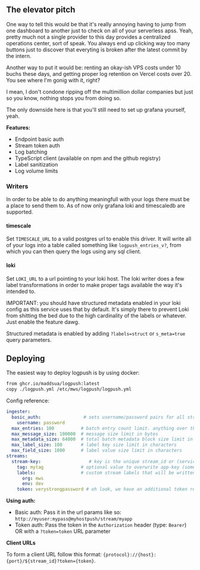 ## The elevator pitch

One way to tell this would be that it's really annoying having to jump from one dashboard to another just to check on all of your serverless apss. Yeah, pretty much not a single provider to this day provides a centralized operations center, sort of speak. You always end up clicking way too many buttons just to discover that everyting is broken after the latest commit by the intern.

Another way to put it would be: renting an okay-ish VPS costs under 10 buchs these days, and getting proper log retention on Vercel costs over 20. You see where I'm gonig with it, right?

I mean, I don't condone ripping off the multimillion dollar companies but just so you know, nothing stops you from doing so.

The only downside here is that you'll still need to set up grafana yourself, yeah.

**Features:**

- Endpoint basic auth
- Stream token auth
- Log batching
- TypeScript client (available on npm and the github registry)
- Label sanitization
- Log volume limits

### Writers

In order to be able to do anything meaningfull with your logs there must be a place to send them to. As of now only grafana loki and timescaledb are supported.

#### timescale

Set `TIMESCALE_URL` to a valid postgres url to enable this driver. It will write all of your logs into a table called something like `logpush_entries_v?`, from which you can then query the logs using any sql client.

#### loki

Set `LOKI_URL` to a url pointing to your loki host. The loki writer does a few label transformations in order to make proper tags available the way it's intended to.

IMPORTANT: you should have structured metadata enabled in your loki config as this service uses that by default.
It's simply there to prevent Loki from shitting the bed due to the high cardinality of the labels or whatever.
Just enable the feature dawg.

Structured metadata is enabled by adding `?labels=struct` or `s_meta=true` query parameters.

## Deploying

The easiest way to deploy logpush is by using docker:
```dockerfile
from ghcr.io/maddsua/logpush:latest
copy ./logpush.yml /etc/mws/logpush/logpush.yml
```

Config reference:
```yml
ingester:
  basic_auth:                # sets username/password pairs for all streams
    username: password
  max_entries: 100          # batch entry count limit. anything over this would be truncated
  max_message_size: 100000  # message size limit in bytes
  max_metadata_size: 64000  # total batch metadata block size limit in bytes
  max_label_size: 100       # label key size limit in characters
  max_field_size: 1000      # label value size limit in characters
streams:
  stream-key:                  # key is the unique stream_id or (service id in loki)
    tag: mytag              # optional value to overwrite app-key (some legacy systems use random tokens in stream keys as a security measure)
    labels:                 # custom stream labels that will be written over any conflicting log labels
      org: mws
      env: dev
    token: verystrongpassword # oh look, we have an additional token requirement here
```

**Using auth:**

- Basic auth: Pass it in the url params like so: `http://myuser:mypass@myhostpush/stream/myapp`
- Token auth: Pass the token in the `Authorization` header (type: `Bearer`) OR with a `?token=token` URL parameter


**Client URLs**

To form a client URL follow this format: `{protocol}://{host}:{port}/${stream_id}?token={token}`.
